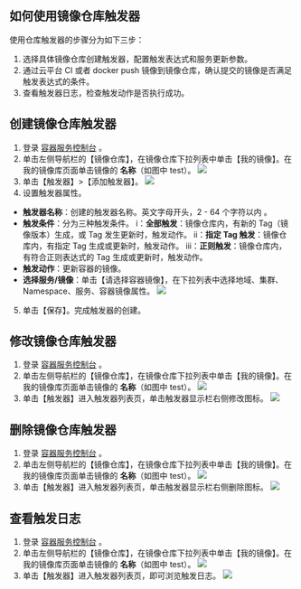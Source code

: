 ## 如何使用镜像仓库触发器
使用仓库触发器的步骤分为如下三步：
1. 选择具体镜像仓库创建触发器，配置触发表达式和服务更新参数。
2. 通过云平台 CI 或者 docker push 镜像到镜像仓库，确认提交的镜像是否满足触发表达式的条件。
3. 查看触发器日志，检查触发动作是否执行成功。

## 创建镜像仓库触发器
1. 登录 [容器服务控制台](http://console.tcecqpoc.fsphere.cn/ccs) 。
2. 单击左侧导航栏的【镜像仓库】，在镜像仓库下拉列表中单击【我的镜像】。在我的镜像库页面单击镜像的 **名称**（如图中 test）。
![](https:https:https:http://imgcache.tcecqpoc.fsphere.cn/image/mc.qcloudimg.com/static/img/9a03bc50e2504270bc784093441d91d0/image.png)
3. 单击【触发器】>【添加触发器】。
![](http://imgcache.tcecqpoc.fsphere.cn/image/mc.qcloudimg.com/static/img/c63426ed0398fc08aa28e81ddf7be8aa/image.png)
4. 设置触发器属性。
 - **触发器名称**：创建的触发器名称。英文字母开头，2 - 64 个字符以内 。
 - **触发条件**：分为三种触发条件。
 i：**全部触发**：镜像仓库内，有新的 Tag（镜像版本）生成，或 Tag 发生更新时，触发动作。
 ii：**指定 Tag 触发**：镜像仓库内，有指定 Tag 生成或更新时，触发动作。
 iii：**正则触发**：镜像仓库内，有符合正则表达式的 Tag 生成或更新时，触发动作。
 - **触发动作**：更新容器的镜像。
 - **选择服务/镜像**：单击【请选择容器镜像】，在下拉列表中选择地域、集群、Namespace、服务、容器镜像属性。
![](http://imgcache.tcecqpoc.fsphere.cn/image/mc.qcloudimg.com/static/img/6e2200e24d13e873354bb38ade55e14d/image.png)
5. 单击【保存】。完成触发器的创建。

## 修改镜像仓库触发器
1. 登录 [容器服务控制台](http://console.tcecqpoc.fsphere.cn/ccs) 。
2. 单击左侧导航栏的【镜像仓库】，在镜像仓库下拉列表中单击【我的镜像】。在我的镜像库页面单击镜像的 **名称**（如图中 test）。
![](https:https:https:http://imgcache.tcecqpoc.fsphere.cn/image/mc.qcloudimg.com/static/img/9a03bc50e2504270bc784093441d91d0/image.png)
3. 单击【触发器】进入触发器列表页，单击触发器显示栏右侧修改图标。
![](http://imgcache.tcecqpoc.fsphere.cn/image/mc.qcloudimg.com/static/img/77b87f6ba86db13caa0bc6d9fb623499/image.png)

## 删除镜像仓库触发器
1. 登录 [容器服务控制台](http://console.tcecqpoc.fsphere.cn/ccs) 。
2. 单击左侧导航栏的【镜像仓库】，在镜像仓库下拉列表中单击【我的镜像】。在我的镜像库页面单击镜像的 **名称**（如图中 test）。
![](https:https:https:http://imgcache.tcecqpoc.fsphere.cn/image/mc.qcloudimg.com/static/img/9a03bc50e2504270bc784093441d91d0/image.png)
3. 单击【触发器】进入触发器列表页，单击触发器显示栏右侧删除图标。
![](http://imgcache.tcecqpoc.fsphere.cn/image/mc.qcloudimg.com/static/img/a453712626e6cf47f591e5142010f842/image.png)

## 查看触发日志
1. 登录 [容器服务控制台](http://console.tcecqpoc.fsphere.cn/ccs) 。
2. 单击左侧导航栏的【镜像仓库】，在镜像仓库下拉列表中单击【我的镜像】。在我的镜像库页面单击镜像的 **名称**（如图中 test）。
![](https:https:https:http://imgcache.tcecqpoc.fsphere.cn/image/mc.qcloudimg.com/static/img/9a03bc50e2504270bc784093441d91d0/image.png)
3. 单击【触发器】进入触发器列表页，即可浏览触发日志。
![](http://imgcache.tcecqpoc.fsphere.cn/image/mc.qcloudimg.com/static/img/f5751a02e2a899d97b2d46c2866e218e/image.png)
